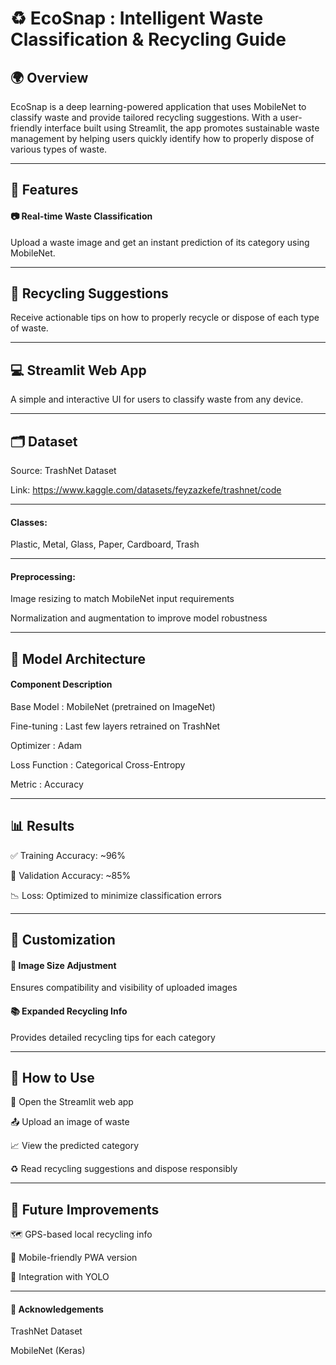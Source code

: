 # ♻️ EcoSnap  : Intelligent Waste Classification & Recycling Guide

## 🌍 Overview
EcoSnap is a deep learning-powered application that uses MobileNet to classify waste and provide tailored recycling suggestions. With a user-friendly interface built using Streamlit, the app promotes sustainable waste management by helping users quickly identify how to properly dispose of various types of waste.

---
## 🚀 Features

#### 📷 Real-time Waste Classification

Upload a waste image and get an instant prediction of its category using MobileNet.

---
## 🔁 Recycling Suggestions

Receive actionable tips on how to properly recycle or dispose of each type of waste.

---
## 💻 Streamlit Web App

A simple and interactive UI for users to classify waste from any device.

---
## 🗂️ Dataset

Source: TrashNet Dataset

Link: https://www.kaggle.com/datasets/feyzazkefe/trashnet/code 


---
#### Classes:

Plastic,
Metal, 
Glass, 
Paper,
Cardboard,
Trash

---
#### Preprocessing:

Image resizing to match MobileNet input requirements

Normalization and augmentation to improve model robustness

---
## 🧠 Model Architecture

#### Component	Description

Base Model	: MobileNet (pretrained on ImageNet)

Fine-tuning :	Last few layers retrained on TrashNet

Optimizer :	Adam

Loss Function	: Categorical Cross-Entropy

Metric : Accuracy

---
## 📊 Results

✅ Training Accuracy: ~96%

🧪 Validation Accuracy: ~85%

📉 Loss: Optimized to minimize classification errors

---
## 🔧 Customization

#### 📐 Image Size Adjustment

Ensures compatibility and visibility of uploaded images

#### 📚 Expanded Recycling Info

Provides detailed recycling tips for each category

---
## 🧪 How to Use

🔗 Open the Streamlit web app 

📤 Upload an image of waste

📈 View the predicted category

♻️ Read recycling suggestions and dispose responsibly

---
## 🧠 Future Improvements

🗺️ GPS-based local recycling info

📱 Mobile-friendly PWA version

🧠 Integration with YOLO 

---
#### 🙌 Acknowledgements
TrashNet Dataset

MobileNet (Keras)


